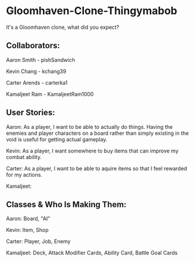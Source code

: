 # Gloomhaven-Clone-Thingymabob
It's a Gloomhaven clone, what did you expect?

Collaborators:
---
Aaron Smith - pishSandwich

Kevin Chang - kchang39

Carter Arends - carterka1

Kamaljeet Ram - KamaljeetRam1000

User Stories:
---
Aaron: As a player, I want to be able to actually do things. Having the enemies and player characters on a board rather than simply existing in the void is useful for getting actual gameplay.

Kevin: As a player, I want somewhere to buy items that can improve my combat ability.

Carter: As a player, I want to be able to aquire items so that I feel rewarded for my actions.

Kamaljeet:

Classes & Who Is Making Them:
---
Aaron: Board, "AI"

Kevin: Item, Shop

Carter: Player, Job, Enemy

Kamaljeet: Deck, Attack Modifier Cards, Ability Card, Battle Goal Cards
